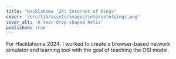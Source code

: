 ```yaml
---
title: "Hacklahoma '24: Internet of Pings"
cover: '/src/lib/assets/images/internetofpings.png'
cover_alt: 'A tear-drop-shaped helix'
published: true
---
```


<script>
    import { AnchorButton } from "$lib";
</script>

For Hacklahoma 2024, I worked to create a browser-based network simulator and learning tool with the goal of teaching the OSI model.

<AnchorButton href="https://internetofpings.study/" label="Hosted Site" ext />
<AnchorButton href="https://devpost.com/software/internet-of-pings" label="DevPost" ext />